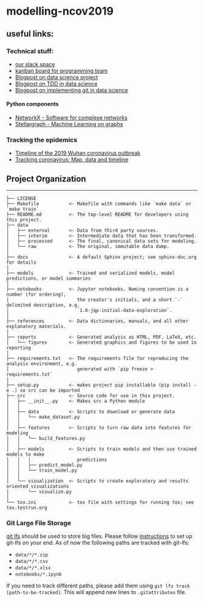 # modelling-ncov2019

## useful links:
### Technical stuff:
* [our slack space](https://modellingncov2019.slack.com/)
* [kanban board for programming team](https://trello.com/b/nZAEFbG0/kanban-board-for-programming-team)
* [Blogpost on data science project](https://towardsdatascience.com/the-data-science-workflow-43859db0415)
* [Blogpost on TDD in data science](https://towardsdatascience.com/tdd-datascience-689c98492fcc)
* [Blogpost on implementing git in data science](https://towardsdatascience.com/implementing-git-in-data-science-11528f0fb4a7)
#### Python components
* [NetworkX - Software for complexe networks](https://networkx.github.io/)
* [Stellargraph - Machine Learning on graphs](https://github.com/stellargraph/stellargraph)
### Tracking the epidemics
* [Timeline of the 2019 Wuhan coronavirus outbreak](https://en.wikipedia.org/wiki/Timeline_of_the_2019%E2%80%9320_Wuhan_coronavirus_outbreak)
* [Tracking coronavirus: Map, data and timeline](https://bnonews.com/index.php/2020/02/the-latest-coronavirus-cases/)

## Project Organization
------------

    ├── LICENSE
    ├── Makefile           <- Makefile with commands like `make data` or `make train`
    ├── README.md          <- The top-level README for developers using this project.
    ├── data
    │   ├── external       <- Data from third party sources.
    │   ├── interim        <- Intermediate data that has been transformed.
    │   ├── processed      <- The final, canonical data sets for modeling.
    │   └── raw            <- The original, immutable data dump.
    │
    ├── docs               <- A default Sphinx project; see sphinx-doc.org for details
    │
    ├── models             <- Trained and serialized models, model predictions, or model summaries
    │
    ├── notebooks          <- Jupyter notebooks. Naming convention is a number (for ordering),
    │                         the creator's initials, and a short `-` delimited description, e.g.
    │                         `1.0-jqp-initial-data-exploration`.
    │
    ├── references         <- Data dictionaries, manuals, and all other explanatory materials.
    │
    ├── reports            <- Generated analysis as HTML, PDF, LaTeX, etc.
    │   └── figures        <- Generated graphics and figures to be used in reporting
    │
    ├── requirements.txt   <- The requirements file for reproducing the analysis environment, e.g.
    │                         generated with `pip freeze > requirements.txt`
    │
    ├── setup.py           <- makes project pip installable (pip install -e .) so src can be imported
    ├── src                <- Source code for use in this project.
    │   ├── __init__.py    <- Makes src a Python module
    │   │
    │   ├── data           <- Scripts to download or generate data
    │   │   └── make_dataset.py
    │   │
    │   ├── features       <- Scripts to turn raw data into features for modeling
    │   │   └── build_features.py
    │   │
    │   ├── models         <- Scripts to train models and then use trained models to make
    │   │   │                 predictions
    │   │   ├── predict_model.py
    │   │   └── train_model.py
    │   │
    │   └── visualization  <- Scripts to create exploratory and results oriented visualizations
    │       └── visualize.py
    │
    └── tox.ini            <- tox file with settings for running tox; see tox.testrun.org

### Git Large File Storage
[git lfs](https://git-lfs.github.com/) should be used to store big files.
Please follow [instructions](https://help.github.com/en/github/managing-large-files/installing-git-large-file-storage) to set up git-lfs on your end.
As of now the following paths are tracked with git-lfs:
- `data/*/*.zip`
- `data/*/*.csv`
- `data/*/*.xlsx`
- `notebooks/*.ipynb`

If you need to track different paths, please add them using `git lfs track [path-to-be-tracked]`.
This will append new lines to `.gitattributes` file.
